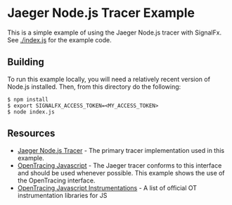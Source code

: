 # Jaeger Node.js Tracer Example

This is a simple example of using the Jaeger Node.js tracer with SignalFx.  See
[./index.js](./index.js) for the example code.

## Building

To run this example locally, you will need a relatively recent version of
Node.js installed.  Then, from this directory do the following:

```
$ npm install
$ export SIGNALFX_ACCESS_TOKEN=<MY_ACCESS_TOKEN>
$ node index.js
```

## Resources

- [Jaeger Node.js Tracer](https://github.com/jaegertracing/jaeger-client-node) - The
primary tracer implementation used in this example.
- [OpenTracing Javascript](https://github.com/opentracing/opentracing-javascript) -
The Jaeger tracer conforms to this interface and should be used whenever
possible.  This example shows the use of the OpenTracing interface.
- [OpenTracing Javascript
Instrumentations](https://github.com/opentracing-contrib?utf8=%E2%9C%93&q=javascript-&type=&language=) - A list of official OT instrumentation libraries for JS
